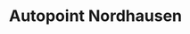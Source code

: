---
title: "Autopoint Nordhausen"
url: /nordhausen/autopoint-nordhausen-arnoldstrasse/
shop: Autohaus
---